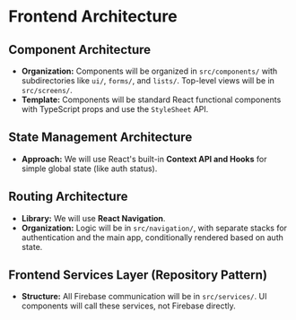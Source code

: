 # Frontend Architecture

## Component Architecture

  * **Organization:** Components will be organized in `src/components/` with subdirectories like `ui/`, `forms/`, and `lists/`. Top-level views will be in `src/screens/`.
  * **Template:** Components will be standard React functional components with TypeScript props and use the `StyleSheet` API.

## State Management Architecture

  * **Approach:** We will use React's built-in **Context API and Hooks** for simple global state (like auth status).

## Routing Architecture

  * **Library:** We will use **React Navigation**.
  * **Organization:** Logic will be in `src/navigation/`, with separate stacks for authentication and the main app, conditionally rendered based on auth state.

## Frontend Services Layer (Repository Pattern)

  * **Structure:** All Firebase communication will be in `src/services/`. UI components will call these services, not Firebase directly.
